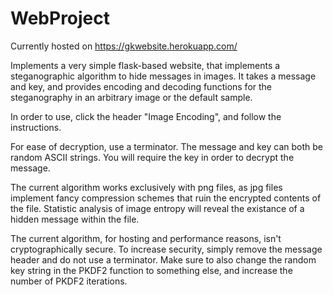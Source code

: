 # WebProject

Currently hosted on https://gkwebsite.herokuapp.com/

Implements a very simple flask-based website, that implements a steganographic algorithm to hide messages in images.
It takes a message and key, and provides encoding and decoding functions for the steganography in an arbitrary image or the default sample.

In order to use, click the header "Image Encoding", and follow the instructions.

For ease of decryption, use a terminator.
The message and key can both be random ASCII strings.
You will require the key in order to decrypt the message.

The current algorithm works exclusively with png files, as jpg files implement fancy compression schemes that ruin the encrypted contents of the file.
Statistic analysis of image entropy will reveal the existance of a hidden message within the file.

The current algorithm, for hosting and performance reasons, isn't cryptographically secure.
To increase security, simply remove the message header and do not use a terminator.
Make sure to also change the random key string in the PKDF2 function to something else, and increase the number of PKDF2 iterations.
